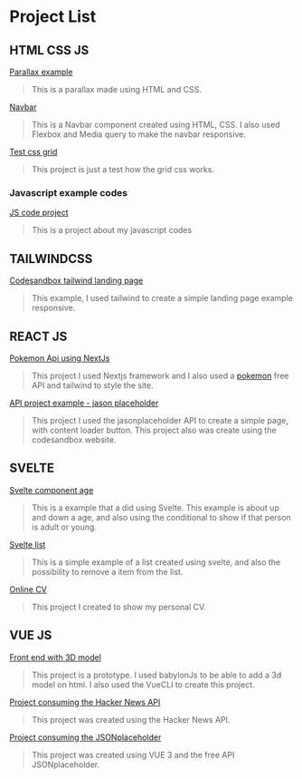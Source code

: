 # Project List

## HTML CSS JS

[Parallax example](https://codepen.io/caiocodp/pen/ExbdpMy)
> This is a parallax made using HTML and CSS.

[Navbar](https://codepen.io/caiocodp/pen/KKyxvOv)
> This is a Navbar component created using HTML, CSS. I also used Flexbox and Media query to make the navbar responsive.

[Test css grid](https://codepen.io/caiocodp/pen/qBVMROa)
> This project is just a test how the grid css works.

### Javascript example codes

[JS code project](https://replit.com/@caiosantosSTL)
> This is a project about my javascript codes

## TAILWINDCSS

[Codesandbox tailwind landing page](https://codesandbox.io/s/brave-cannon-8jkdk0?file=/index.html)
> This example, I used tailwind to create a simple landing page example responsive.

## REACT JS

[Pokemon Api using NextJs](https://next-tailwind-pokemon.vercel.app/)
> This project I used Nextjs framework and I also used a [pokemon](https://pokeapi.co/) free API and tailwind to style the site.


[API project example - jason placeholder](https://0xbwdk.csb.app/)
> This project I used the jasonplaceholder API to create a simple page, with content loader button. This project also was create using the codesandbox website.

## SVELTE

[Svelte component age](https://codesandbox.io/s/suspicious-hoover-1koy31)
> This is a example that a did using Svelte. This example is about up and down a age, and also using the conditional to show if that person is adult or young.

[Svelte list](https://codesandbox.io/s/svelte-listloop-vpxssq)

>This is a simple example of a list created using svelte, and also the possibility to remove a item from the list.

[Online CV](https://sveltekit-cv.vercel.app/)
> This project I created to show my personal CV.

## VUE JS

[Front end with 3D model](https://vue-and-babylon-test.vercel.app/)
> This project is a prototype. I used babylonJs to be able to add a 3d model on html. I also used the VueCLI to create this project.

[Project consuming the Hacker News API](https://vuejs-story-api.vercel.app/)
> This project was created using the Hacker News API.

[Project consuming the JSONplaceholder](https://vue3-api-project.vercel.app/)
> This project was created using VUE 3 and the free API JSONplaceholder.
